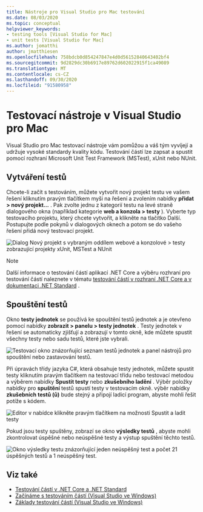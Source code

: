 ```yaml
---
title: Nástroje pro Visual Studio pro Mac testování
ms.date: 08/03/2020
ms.topic: conceptual
helpviewer_keywords:
- testing tools [Visual Studio for Mac]
- unit tests [Visual Studio for Mac]
ms.author: jomatthi
author: jmatthiesen
ms.openlocfilehash: 758bdcb0d854247847e4d0d56152840643402bf4
ms.sourcegitcommit: 9d2829dc30b6917e89762d602022915f1ca49089
ms.translationtype: MT
ms.contentlocale: cs-CZ
ms.lasthandoff: 09/30/2020
ms.locfileid: "91580958"
---
```

# <a name="testing-tools-in-visual-studio-for-mac"></a>Testovací nástroje v Visual Studio pro Mac

Visual Studio pro Mac testovací nástroje vám pomůžou a váš tým vyvíjejí a udržuje vysoké standardy kvality kódu. Testování částí lze zapsat a spustit pomocí rozhraní Microsoft Unit Test Framework (MSTest), xUnit nebo NUnit.

## <a name="creating-tests"></a>Vytváření testů
Chcete-li začít s testováním, můžete vytvořit nový projekt testu ve vašem řešení kliknutím pravým tlačítkem myši na řešení a zvolením nabídky **přidat > nový projekt...** . Pak zvolte jednu z kategorií testu na levé straně dialogového okna (například kategorie **web a konzola > testy** ). Vyberte typ testovacího projektu, který chcete vytvořit, a klikněte na tlačítko Další. Postupujte podle pokynů v dialogových oknech a potom se do vašeho řešení přidá nový testovací projekt.

![Dialog Nový projekt s vybraným oddílem webové a konzolové > testy zobrazující projekty xUnit, MSTest a NUnit](media/create-new-test-project.PNG)

> [!NOTE]
> Další informace o testování částí aplikací .NET Core a výběru rozhraní pro testování částí naleznete v tématu [testování částí v rozhraní .NET Core a v dokumentaci .NET Standard](/dotnet/core/testing/?pivots=xunit) .

## <a name="running-tests"></a>Spouštění testů
Okno **testy jednotek** se používá ke spouštění testů jednotek a je otevřeno pomocí nabídky **zobrazit > panelu > testy jednotek** . Testy jednotek v řešení se automaticky zjišťují a zobrazují v tomto okně, kde můžete spustit všechny testy nebo sadu testů, které jste vybrali.

![Testovací okno znázorňující seznam testů jednotek a panel nástrojů pro spouštění nebo zastavování testů.](media/test-window.PNG)

Při úpravách třídy jazyka C#, která obsahuje testy jednotek, můžete spustit testy kliknutím pravým tlačítkem na testovací třídu nebo testovací metodou a výběrem nabídky **Spustit testy** nebo **zkušebního ladění** . Výběr položky nabídky pro **spuštění** testů spustí testy v testovacím okně. výběr nabídky **zkušebních testů (ů)** bude stejný a připojí ladicí program, abyste mohli řešit potíže s kódem.

![Editor v nabídce klikněte pravým tlačítkem na možnosti Spustit a ladit testy](media/run-tests-context-menu.PNG)

Pokud jsou testy spuštěny, zobrazí se okno **výsledky testů** , abyste mohli zkontrolovat úspěšné nebo neúspěšné testy a výstup spuštění těchto testů.

![Okno výsledky testu znázorňující jeden neúspěšný test a počet 21 úspěšných testů a 1 neúspěšný test.](media/test-results-window.PNG)

## <a name="see-also"></a>Viz také

- [Testování částí v .NET Core a .NET Standard](/dotnet/core/testing)
- [Začínáme s testováním částí (Visual Studio ve Windows)](/visualstudio/test/getting-started-with-unit-testing)
- [Základy testování částí (Visual Studio ve Windows)](/visualstudio/test/unit-test-basics)